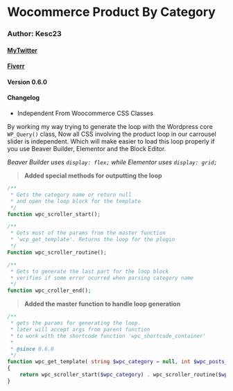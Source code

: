 # Wocommerce Product By Category

### Author: Kesc23

#### [MyTwitter](https://twitter.com/kevin_esc23)
#### [Fiverr](https://fiverr.com/kesc23)

#### Version 0.6.0
#### Changelog

- Independent From Woocommerce CSS Classes

By working my way trying to generate the loop with the Wordpress core `WP_Query()` class,
Now all CSS involving the product loop in our carrousel slider is independent.
Which will make easier to load this loop properly if you use Beaver Builder, Elementor and the Block Editor.

*Beaver Builder uses `display: flex;` while Elementor uses `display: grid;`*


> **Added special methods for outputting the loop**

```Php
/**
 * Gets the category name or return null
 * and open the loop block for the template
 */
function wpc_scroller_start();

/**
 * Gets most of the params from the master function
 * 'wcp_get_template'. Returns the loop for the plugin
 */
Function wpc_scroller_routine();

/**
 * Gets to generate the last part for the loop block
 * verifies if some error ocurred when parsing category name
 */    
function wpc_croller_end();

```

> **Added the master function to handle loop generation**

```php
/**
 * gets the params for generating the loop.
 * later will accept args from parent function
 * to work with the shortcode function 'wpc_shortcode_container'
 *
 * @since 0.6.0
 */
function wpc_get_template( string $wpc_category = null, int $wpc_posts_to_show = null)
{   
    return wpc_scroller_start($wpc_category) . wpc_scroller_routine($wpc_category, $wpc_posts_to_show) . wpc_scroller_end($wpc_category);
}
```
